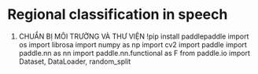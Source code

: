 # Regional classification in speech 
1. CHUẨN BỊ MÔI TRƯỜNG VÀ THƯ VIỆN
!pip install paddlepaddle
import os
import librosa
import numpy as np
import cv2
import paddle
import paddle.nn as nn
import paddle.nn.functional as F
from paddle.io import Dataset, DataLoader, random_split
